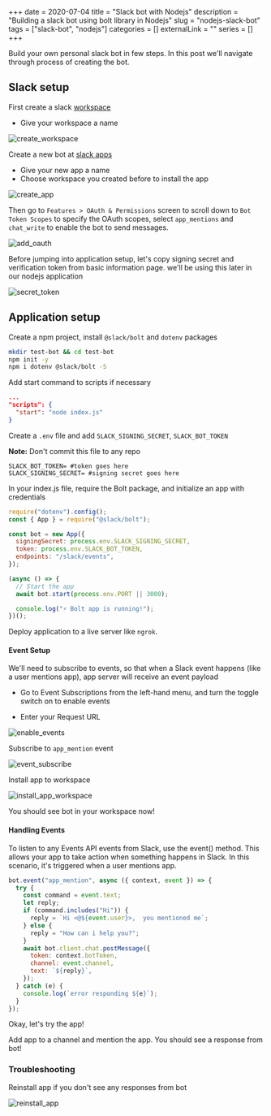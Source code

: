 +++ 
date = 2020-07-04
title = "Slack bot with Nodejs"
description = "Building a slack bot using bolt library in Nodejs"
slug = "nodejs-slack-bot" 
tags = ["slack-bot", "nodejs"]
categories = []
externalLink = ""
series = []
+++

Build your own personal slack bot in few steps. In this post we'll navigate through process of creating the bot.

## Slack setup

First create a slack [workspace](https://slack.com/intl/en-ng/create#email)

- Give your workspace a name

![create_workspace](create_workspace.png)

Create a new bot at [slack apps](https://api.slack.com/apps)

- Give your new app a name
- Choose workspace you created before to install the app

![create_app](create_app.png)

Then go to `Features > OAuth & Permissions` screen to scroll down to `Bot Token Scopes` to specify the OAuth scopes, select `app_mentions` and `chat_write` to enable the bot to send messages.

![add_oauth](add_oauth.png)

Before jumping into application setup, let's copy signing secret and verification token from basic information page. we'll be using this later in our nodejs application

![secret_token](secret_token.png)

## Application setup

Create a npm project, install `@slack/bolt` and `dotenv` packages

```bash
mkdir test-bot && cd test-bot
npm init -y
npm i dotenv @slack/bolt -S
```

Add start command to scripts if necessary

```json
...
"scripts": {
  "start": "node index.js"
}
```

Create a `.env` file and add `SLACK_SIGNING_SECRET`, `SLACK_BOT_TOKEN`

**Note:** Don't commit this file to any repo

```env
SLACK_BOT_TOKEN= #token goes here
SLACK_SIGNING_SECRET= #signing secret goes here
```

In your index.js file, require the Bolt package, and initialize an app with credentials

```javascript
require("dotenv").config();
const { App } = require("@slack/bolt");

const bot = new App({
  signingSecret: process.env.SLACK_SIGNING_SECRET,
  token: process.env.SLACK_BOT_TOKEN,
  endpoints: "/slack/events",
});

(async () => {
  // Start the app
  await bot.start(process.env.PORT || 3000);

  console.log("⚡️ Bolt app is running!");
})();
```

Deploy application to a live server like `ngrok`.

#### Event Setup

We'll need to subscribe to events, so that when a Slack event happens (like a user mentions app), app server will receive an event payload

- Go to Event Subscriptions from the left-hand menu, and turn the toggle switch on to enable events

- Enter your Request URL

![enable_events](enable_events.png)

Subscribe to `app_mention` event

![event_subscribe](event_subscribe.png)

Install app to workspace

![install_app_workspace](install_app_workspace.png)

You should see bot in your workspace now!

#### Handling Events

To listen to any Events API events from Slack, use the event() method. This allows your app to take action when something happens in Slack. In this scenario, it's triggered when a user mentions app.

```javascript
bot.event("app_mention", async ({ context, event }) => {
  try {
    const command = event.text;
    let reply;
    if (command.includes("Hi")) {
      reply = `Hi <@${event.user}>,  you mentioned me`;
    } else {
      reply = "How can i help you?";
    }
    await bot.client.chat.postMessage({
      token: context.botToken,
      channel: event.channel,
      text: `${reply}`,
    });
  } catch (e) {
    console.log(`error responding ${e}`);
  }
});
```

Okay, let's try the app!

Add app to a channel and mention the app. You should see a response from bot!

### Troubleshooting

Reinstall app if you don't see any responses from bot

![reinstall_app](reinstall_app.png)
